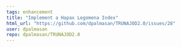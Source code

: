 ```yaml
---
tags: enhancement
title: "Implement a Hapax Legomena Index"
html_url: "https://github.com/dpalmasan/TRUNAJOD2.0/issues/28"
user: dpalmasan
repo: dpalmasan/TRUNAJOD2.0
---
```



